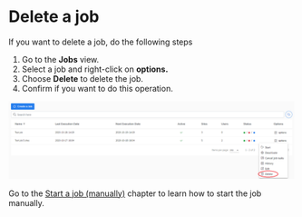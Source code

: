 # Delete a job

If you want to delete a job, do the following steps

1. Go to the **Jobs** view.
2. Select a job and right-click on **options.**
3. Choose **Delete** to delete the job.
4. Confirm if you want to do this operation.

![](../../../.gitbook/assets/kodo-cloud-administration-job02-delete.png)

Go to the [Start a job \(manually\)]() chapter to learn how to start the job manually.

